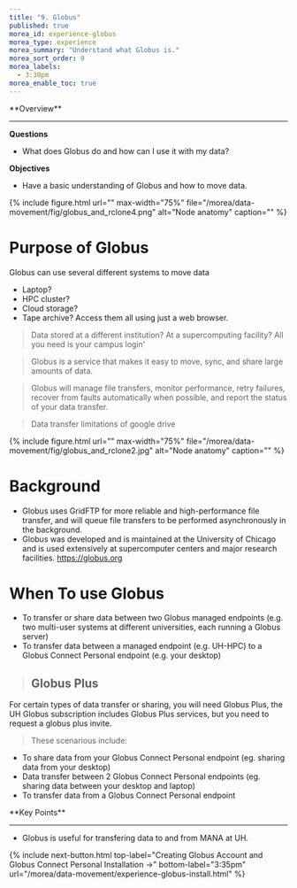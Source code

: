 ```yaml
---
title: "9. Globus"
published: true
morea_id: experience-globus
morea_type: experience
morea_summary: "Understand what Globus is."
morea_sort_order: 9
morea_labels:
  - 3:30pm
morea_enable_toc: true
---
```


<div class="alert alert-success mt-3" role="alert" markdown="1">
<i class="fa-solid fa-globe fa-xl"></i> **Overview**
<hr/>

**Questions**
* What does Globus do and how can I use it with my data? 
 
**Objectives**
* Have a basic understanding of Globus and how to move data. 

</div>
{% include figure.html url="" max-width="75%" file="/morea/data-movement/fig/globus_and_rclone4.png" alt="Node anatomy" caption="" %}

# Purpose of Globus 

Globus can use several different systems to move data
* Laptop? 
* HPC cluster? 
* Cloud storage? 
* Tape archive? 
Access them all using just a web browser.

> Data stored at a different institution? At a supercomputing facility? All you need is your campus login'

> Globus is a service that makes it easy to move, sync, and share large amounts of data.

> Globus will manage file transfers, monitor performance, retry failures, recover from faults automatically when possible, and report the status of your data transfer.

> Data transfer limitations of google drive

{% include figure.html url="" max-width="75%" file="/morea/data-movement/fig/globus_and_rclone2.jpg" alt="Node anatomy" caption="" %}


# Background

* Globus uses GridFTP for more reliable and high-performance file transfer, and will queue file transfers to be performed asynchronously in the background.
* Globus was developed and is maintained at the University of Chicago and is used extensively at supercomputer centers and major research facilities. https://globus.org

# When To use Globus

* To transfer or share data between two Globus managed endpoints (e.g. two multi-user systems at different universities, each running a Globus server)
* To transfer data between a managed endpoint (e.g. UH-HPC) to a Globus Connect Personal endpoint (e.g. your desktop)

> ## Globus Plus
>
For certain types of data transfer or sharing, you will need Globus Plus, the UH Globus subscription includes Globus Plus services, but you need to request a globus plus invite.
>These scenarious include:
*   To share data from your Globus Connect Personal endpoint (eg. sharing data from your desktop)
*   Data transfer between 2 Globus Connect Personal endpoints (eg. sharing data between your desktop and laptop)
*   To transfer data from a Globus Connect Personal endpoint

<div class="alert alert-success mt-3" role="alert" markdown="1">
<i class="fa-solid fa-globe fa-xl"></i> **Key Points**
<hr/>

* Globus is useful for transfering data to and from MANA at UH. 
</div>

{% include next-button.html
  top-label="Creating Globus Account and Globus Connect Personal Installation ->"
  bottom-label="3:35pm"
  url="/morea/data-movement/experience-globus-install.html" %}